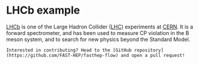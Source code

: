 # LHCb example

[LHCb](https://lhcb.web.cern.ch/) is one of the Large Hadron Collider ([LHC](https://home.cern/science/accelerators/large-hadron-collider)) experiments at [CERN](https://home.cern/). It is a forward spectrometer, and has been used to measure CP violation in the B meson system, and to search for new physics beyond the Standard Model.


```{note}
Interested in contributing? Head to the [GitHub repository](https://github.com/FAST-HEP/fasthep-flow) and open a pull request!
```